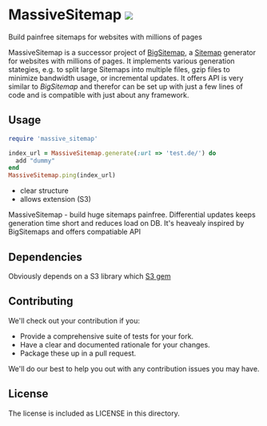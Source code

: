 # MassiveSitemap [![](http://travis-ci.org/rngtng/massive_sitemap.png)](http://travis-ci.org/rngtng/massive_sitemap)

Build painfree sitemaps for websites with millions of pages

MassiveSitemap is a successor project of [BigSitemap](https://github.com/alexrabarts/big_sitemap), a [Sitemap](http://sitemaps.org) generator for websites with millions of pages.
It implements various generation stategies, e.g. to split large Sitemaps into multiple files, gzip files to minimize bandwidth usage, or incremental updates. It offers API is very similar to _BigSitemap_ and therefor can be set up with just a few lines of code and is compatible with just about any framework.

## Usage

```ruby
require 'massive_sitemap'

index_url = MassiveSitemap.generate(:url => 'test.de/') do
  add "dummy"
end
MassiveSitemap.ping(index_url)

```

* clear structure
* allows extension (S3)

MassiveSitemap - build huge sitemaps painfree. Differential updates keeps generation time short and reduces load on DB. It's heavealy inspired by BigSitemaps and offers compatiable API

## Dependencies

Obviously depends on a S3 library which [S3 gem](https://github.com/qoobaa/s3)


## Contributing

We'll check out your contribution if you:

- Provide a comprehensive suite of tests for your fork.
- Have a clear and documented rationale for your changes.
- Package these up in a pull request.

We'll do our best to help you out with any contribution issues you may have.


## License

The license is included as LICENSE in this directory.
